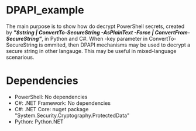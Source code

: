 # DPAPI_example
The main purpose is to show how do decrypt PowerShell secrets, created by 
***"$string | ConvertTo-SecureString -AsPlainText -Force | ConvertFrom-SecureString"***, 
in Python and C#. When -key parameter in ConvertTo-SecureString is ommited, then DPAPI mechanisms may be used to decrypt a secure string in other langauge. This may be useful in mixed-language scenarious.

# Dependencies
- PowerShell: No dependencies
- C#: .NET Framework: No dependencies
- C#: .NET Core: nuget package "System.Security.Cryptography.ProtectedData"
- Python: Python.NET
